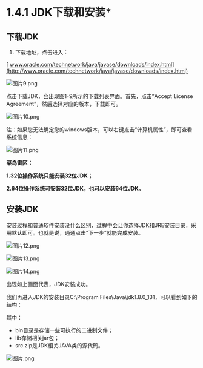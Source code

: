 # 1.4.1 JDK下载和安装*

## 下载JDK

1. 下载地址，点击进入：

[   www.oracle.com/technetwork/java/javase/downloads/index.html](http://www.oracle.com/technetwork/java/javase/downloads/index.html)

![图片9.png](https://www.sxt.cn/360shop/Public/admin/UEditor/20170515/1494838187142946.png)

   点击下载JDK，会出现图1-9所示的下载列表界面。首先，点击”Accept License Agreement”，然后选择对应的版本，下载即可。

![图片10.png](https://www.sxt.cn/360shop/Public/admin/UEditor/20170515/1494838226231899.png)

   注：如果您无法确定您的windows版本，可以右键点击“计算机属性”，即可查看系统信息：

![图片11.png](https://www.sxt.cn/360shop/Public/admin/UEditor/20170515/1494838246860282.png)

**菜鸟雷区：**

   **1.32位操作系统只能安装32位JDK；** 

   **2.64位操作系统可安装32位JDK，也可以安装64位JDK。**

## 安装JDK

   安装过程和普通软件安装没什么区别，过程中会让你选择JDK和JRE安装目录，采用默认即可。也就是说，通通点击“下一步”就能完成安装。

![图片12.png](https://www.sxt.cn/360shop/Public/admin/UEditor/20170515/1494838268176148.png)

![图片13.png](https://www.sxt.cn/360shop/Public/admin/UEditor/20170515/1494838288350322.png)

![图片14.png](https://www.sxt.cn/360shop/Public/admin/UEditor/20170515/1494838308687920.png)

   出现如上画面代表，JDK安装成功。

我们再进入JDK的安装目录C:\Program Files\Java\jdk1.8.0_131，可以看到如下的结构：

其中：

- bin目录是存储一些可执行的二进制文件；
- lib存储相关jar包；
- src.zip是JDK相关JAVA类的源代码。

![图片.png](https://www.sxt.cn/360shop/Public/admin/UEditor/20170606/1496738387902099.png)

